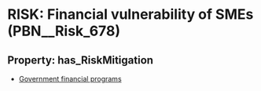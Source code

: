 # RISK: __Financial vulnerability of SMEs__ (PBN__Risk_678)

## Property: has_RiskMitigation

* [Government financial programs](PBN__RiskMitigation_943)

